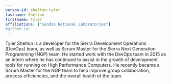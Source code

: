```yaml
---
person-id: shelton-tyler
lastname: Shelton
firstname: Tyler
affiliations: ["Sandia National Laboratories"]
#github-id: 
---
```

Tyler Shelton is a developer for the Sierra Development Operations (DevOps) team, as well as Scrum Master for the Sierra Next Generation Programming (NGP) team. He started work with the DevOps team in 2015 as an intern where he has continued to assist in the growth of development tools for running on High Performance Computers. He recently became a Scrum Master for the NGP team to help improve group collaboration, process efficiencies, and the overall health of the team.